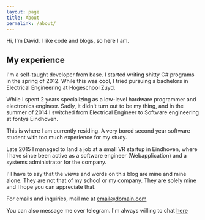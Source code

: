 ```yaml
---
layout: page
title: About
permalink: /about/
---
```


Hi, I'm David. I like code and blogs, so here I am.

## My experience

I'm a self-taught developer from base. I started writing shitty C# programs in the spring of 2012. While this was cool, I tried pursuing a bachelors in Electrical Engineering at Hogeschool Zuyd.
 
While I spent 2 years specializing as a low-level hardware programmer and electronics engineer. Sadly, it didn't turn out to be my thing, and in the summer of 2014 I switched from Electrical Engineer to Software engineering at fontys Eindhoven.

This is where I am currently residing. A very bored second year software student with too much experience for my study.

Late 2015 I managed to land a job at a small VR startup in Eindhoven, where I have since been active as a software engineer (Webapplication) and a systems administrator for the company.

I'll have to say that the views and words on this blog are mine and mine alone. They are not that of my school or my company. They are solely mine and I hope you can appreciate that.

For emails and inquiries, mail me at [email@domain.com](mailto:email@domain.com)

You can also message me over telegram. I'm always willing to chat [here](https://telegram.me/requinard)
